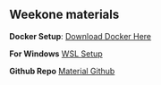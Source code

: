## Weekone materials
**Docker Setup**:
[Download Docker Here](https://www.docker.com/products/docker-desktop/)

**For Windows**
[WSL Setup](https://learn.microsoft.com/en-us/windows/wsl/install)

**Github Repo**
[Material Github](https://github.com/RuntaoZhuge/wordpress-camp)